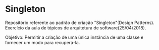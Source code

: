 # Singleton
Repositório referente ao padrão de criação "Singleton"(Design Patterns). Exercício da aula de tópicos de arquitetura de software(25/04/2018).

Objetivo: Permitir a criação de uma única instância de uma classe e fornecer um modo para recuperá-la.
